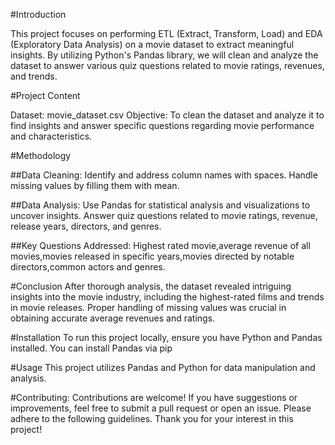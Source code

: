 #Introduction

This project focuses on performing ETL (Extract, Transform, Load) and EDA (Exploratory Data Analysis) on a movie dataset to extract meaningful insights. By utilizing Python's Pandas library, we will clean and analyze the dataset to answer various quiz questions related to movie ratings, revenues, and trends.

#Project Content

Dataset: movie_dataset.csv 
Objective: To clean the dataset and analyze it to find insights and answer specific questions regarding movie performance and characteristics.

#Methodology

##Data Cleaning:
Identify and address column names with spaces.
Handle missing values by filling them with mean.

##Data Analysis:
Use Pandas for statistical analysis and visualizations to uncover insights.
Answer quiz questions related to movie ratings, revenue, release years, directors, and genres.

##Key Questions Addressed:
Highest rated movie,average revenue of all movies,movies released in specific years,movies directed by notable directors,common actors and genres.

#Conclusion
After thorough analysis, the dataset revealed intriguing insights into the movie industry, including the highest-rated films and trends in movie releases. Proper handling of missing values was crucial in obtaining accurate average revenues and ratings.

#Installation
To run this project locally, ensure you have Python and Pandas installed. You can install Pandas via pip

#Usage
This project utilizes Pandas and Python for data manipulation and analysis.

#Contributing:
Contributions are welcome! If you have suggestions or improvements, feel free to submit a pull request or open an issue. Please adhere to the following guidelines.
Thank you for your interest in this project!
